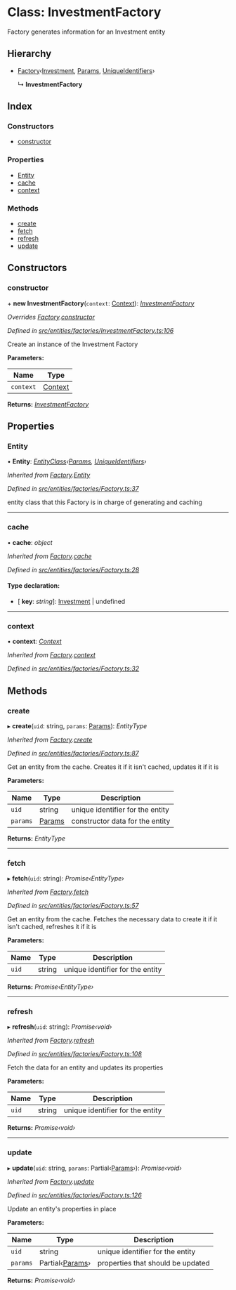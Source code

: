 # Class: InvestmentFactory

Factory generates information for an Investment entity

## Hierarchy

* [Factory](_entities_factories_factory_.factory.md)‹[Investment](_entities_investment_.investment.md), [Params](../interfaces/_entities_investment_.params.md), [UniqueIdentifiers](../interfaces/_entities_investment_.uniqueidentifiers.md)›

  ↳ **InvestmentFactory**

## Index

### Constructors

* [constructor](_entities_factories_investmentfactory_.investmentfactory.md#constructor)

### Properties

* [Entity](_entities_factories_investmentfactory_.investmentfactory.md#entity)
* [cache](_entities_factories_investmentfactory_.investmentfactory.md#cache)
* [context](_entities_factories_investmentfactory_.investmentfactory.md#context)

### Methods

* [create](_entities_factories_investmentfactory_.investmentfactory.md#create)
* [fetch](_entities_factories_investmentfactory_.investmentfactory.md#fetch)
* [refresh](_entities_factories_investmentfactory_.investmentfactory.md#refresh)
* [update](_entities_factories_investmentfactory_.investmentfactory.md#update)

## Constructors

###  constructor

\+ **new InvestmentFactory**(`context`: [Context](_context_.context.md)): *[InvestmentFactory](_entities_factories_investmentfactory_.investmentfactory.md)*

*Overrides [Factory](_entities_factories_factory_.factory.md).[constructor](_entities_factories_factory_.factory.md#constructor)*

*Defined in [src/entities/factories/InvestmentFactory.ts:106](https://github.com/PolymathNetwork/polymath-sdk/blob/550676f/src/entities/factories/InvestmentFactory.ts#L106)*

Create an instance of the Investment Factory

**Parameters:**

Name | Type |
------ | ------ |
`context` | [Context](_context_.context.md) |

**Returns:** *[InvestmentFactory](_entities_factories_investmentfactory_.investmentfactory.md)*

## Properties

###  Entity

• **Entity**: *[EntityClass](../interfaces/_entities_factories_factory_.entityclass.md)‹[Params](../interfaces/_entities_investment_.params.md), [UniqueIdentifiers](../interfaces/_entities_investment_.uniqueidentifiers.md)›*

*Inherited from [Factory](_entities_factories_factory_.factory.md).[Entity](_entities_factories_factory_.factory.md#entity)*

*Defined in [src/entities/factories/Factory.ts:37](https://github.com/PolymathNetwork/polymath-sdk/blob/550676f/src/entities/factories/Factory.ts#L37)*

entity class that this Factory is in charge of generating and caching

___

###  cache

• **cache**: *object*

*Inherited from [Factory](_entities_factories_factory_.factory.md).[cache](_entities_factories_factory_.factory.md#cache)*

*Defined in [src/entities/factories/Factory.ts:28](https://github.com/PolymathNetwork/polymath-sdk/blob/550676f/src/entities/factories/Factory.ts#L28)*

#### Type declaration:

* \[ **key**: *string*\]: [Investment](_entities_investment_.investment.md) | undefined

___

###  context

• **context**: *[Context](_context_.context.md)*

*Inherited from [Factory](_entities_factories_factory_.factory.md).[context](_entities_factories_factory_.factory.md#context)*

*Defined in [src/entities/factories/Factory.ts:32](https://github.com/PolymathNetwork/polymath-sdk/blob/550676f/src/entities/factories/Factory.ts#L32)*

## Methods

###  create

▸ **create**(`uid`: string, `params`: [Params](../interfaces/_entities_investment_.params.md)): *EntityType*

*Inherited from [Factory](_entities_factories_factory_.factory.md).[create](_entities_factories_factory_.factory.md#create)*

*Defined in [src/entities/factories/Factory.ts:87](https://github.com/PolymathNetwork/polymath-sdk/blob/550676f/src/entities/factories/Factory.ts#L87)*

Get an entity from the cache. Creates it if it isn't cached, updates it if it is

**Parameters:**

Name | Type | Description |
------ | ------ | ------ |
`uid` | string | unique identifier for the entity |
`params` | [Params](../interfaces/_entities_investment_.params.md) | constructor data for the entity  |

**Returns:** *EntityType*

___

###  fetch

▸ **fetch**(`uid`: string): *Promise‹EntityType›*

*Inherited from [Factory](_entities_factories_factory_.factory.md).[fetch](_entities_factories_factory_.factory.md#fetch)*

*Defined in [src/entities/factories/Factory.ts:57](https://github.com/PolymathNetwork/polymath-sdk/blob/550676f/src/entities/factories/Factory.ts#L57)*

Get an entity from the cache. Fetches the necessary data to create it if it isn't cached, refreshes it if it is

**Parameters:**

Name | Type | Description |
------ | ------ | ------ |
`uid` | string | unique identifier for the entity  |

**Returns:** *Promise‹EntityType›*

___

###  refresh

▸ **refresh**(`uid`: string): *Promise‹void›*

*Inherited from [Factory](_entities_factories_factory_.factory.md).[refresh](_entities_factories_factory_.factory.md#refresh)*

*Defined in [src/entities/factories/Factory.ts:108](https://github.com/PolymathNetwork/polymath-sdk/blob/550676f/src/entities/factories/Factory.ts#L108)*

Fetch the data for an entity and updates its properties

**Parameters:**

Name | Type | Description |
------ | ------ | ------ |
`uid` | string | unique identifier for the entity  |

**Returns:** *Promise‹void›*

___

###  update

▸ **update**(`uid`: string, `params`: Partial‹[Params](../interfaces/_entities_investment_.params.md)›): *Promise‹void›*

*Inherited from [Factory](_entities_factories_factory_.factory.md).[update](_entities_factories_factory_.factory.md#update)*

*Defined in [src/entities/factories/Factory.ts:126](https://github.com/PolymathNetwork/polymath-sdk/blob/550676f/src/entities/factories/Factory.ts#L126)*

Update an entity's properties in place

**Parameters:**

Name | Type | Description |
------ | ------ | ------ |
`uid` | string | unique identifier for the entity |
`params` | Partial‹[Params](../interfaces/_entities_investment_.params.md)› | properties that should be updated  |

**Returns:** *Promise‹void›*
